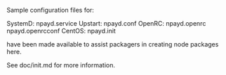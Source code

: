 Sample configuration files for:

SystemD: npayd.service
Upstart: npayd.conf
OpenRC:  npayd.openrc
         npayd.openrcconf
CentOS:  npayd.init

have been made available to assist packagers in creating node packages here.

See doc/init.md for more information.
